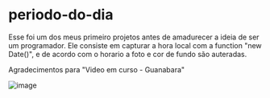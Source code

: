 # periodo-do-dia

Esse foi um dos meus primeiro projetos antes de amadurecer a ideia de ser um programador.
Ele consiste em capturar a hora local com a function "new Date()", e de acordo com o horario a foto e cor de fundo são auteradas.

Agradecimentos para "Video em curso - Guanabara"

![image](https://github.com/David-Alves-Santos/periodo-do-dia/assets/120425762/5cf80f84-dd07-4255-bbb4-ddd9d8b5a83f)
